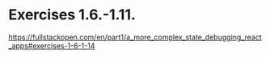 # Exercises 1.6.-1.11.

https://fullstackopen.com/en/part1/a_more_complex_state_debugging_react_apps#exercises-1-6-1-14
